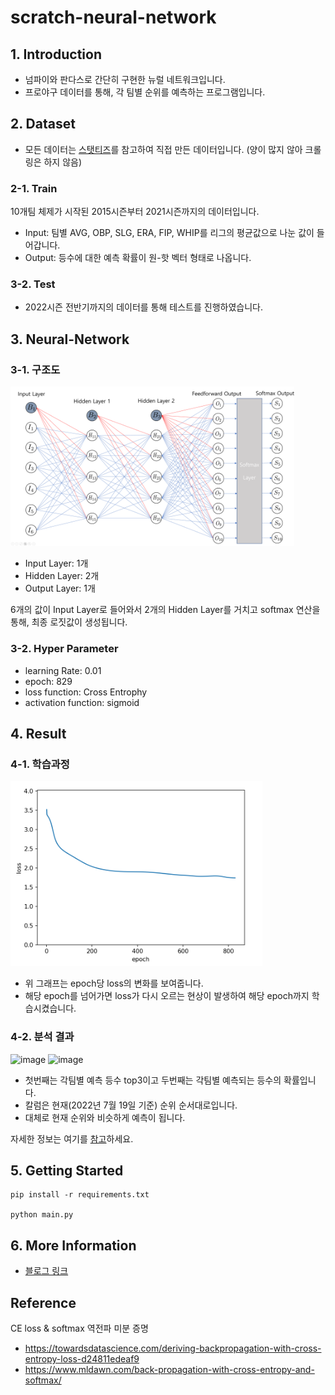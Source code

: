 # scratch-neural-network
## 1. Introduction
- 넘파이와 판다스로 간단히 구현한 뉴럴 네트워크입니다.
- 프로야구 데이터를 통해, 각 팀별 순위를 예측하는 프로그램입니다.

## 2. Dataset
- 모든 데이터는 [스탯티즈](http://www.statiz.co.kr/)를 참고하여 직접 만든 데이터입니다. (양이 많지 않아 크롤링은 하지 않음)

### 2-1. Train
10개팀 체제가 시작된 2015시즌부터 2021시즌까지의 데이터입니다.
- Input: 팀별 AVG, OBP, SLG, ERA, FIP, WHIP를 리그의 평균값으로 나눈 값이 들어갑니다.
- Output: 등수에 대한 예측 확률이 원-핫 벡터 형태로 나옵니다.
### 3-2. Test
- 2022시즌 전반기까지의 데이터를 통해 테스트를 진행하였습니다.

## 3. Neural-Network
### 3-1. 구조도
<img src="assets/architecture.png" width=90%>

- Input Layer: 1개
- Hidden Layer: 2개
- Output Layer: 1개
  
6개의 값이 Input Layer로 들어와서 2개의 Hidden Layer를 거치고 softmax 연산을 통해, 최종 로짓값이 생성됩니다.


### 3-2. Hyper Parameter
- learning Rate: 0.01
- epoch: 829
- loss function: Cross Entrophy
- activation function: sigmoid

## 4. Result
### 4-1. 학습과정
<img src="assets/loss_graph_1.PNG" width=80%>

- 위 그래프는 epoch당 loss의 변화를 보여줍니다.
- 해당 epoch를 넘어가면 loss가 다시 오르는 현상이 발생하여 해당 epoch까지 학습시켰습니다.

### 4-2. 분석 결과

![image](https://user-images.githubusercontent.com/48538655/179630195-004697f8-3167-4130-b9d1-0d9ed5d623a5.png)
![image](https://user-images.githubusercontent.com/48538655/179630227-9c3f0980-88cf-4848-8c09-e8268b6710bc.png)

- 첫번째는 각팀별 예측 등수 top3이고 두번째는 각팀별 예측되는 등수의 확률입니다.
- 칼럼은 현재(2022년 7월 19일 기준) 순위 순서대로입니다.
- 대체로 현재 순위와 비슷하게 예측이 됩니다.

자세한 정보는 여기를 [참고](./analysis.ipynb)하세요.

## 5. Getting Started
```
pip install -r requirements.txt

python main.py
```

## 6. More Information
- [블로그 링크](https://lottegiantsv3.tistory.com/108)

## Reference
CE loss & softmax 역전파 미분 증명
- https://towardsdatascience.com/deriving-backpropagation-with-cross-entropy-loss-d24811edeaf9
- https://www.mldawn.com/back-propagation-with-cross-entropy-and-softmax/
